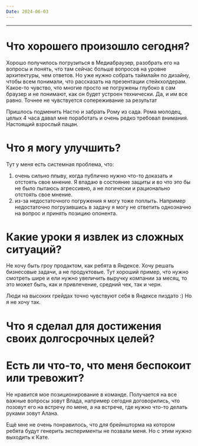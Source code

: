 ```yaml
---
Date: 2024-06-03
---
```

---
# Что хорошего произошло сегодня?
Хорошо получилось погрузиться в Медиабраузер, разобрать его на вопросы и понять, что там сейчас больше вопросов на уровне архитектуры, чем ответов. Но уже нужно собрать таймлайн по дизайну, чтобы всем понимали, что рассказать на презентации стейкхолдерам. 
Какое-то чувство, что многие просто не погружены глубоко в сам браузер и не понимают, как он будет устроен технически. Да, и им все равно. Точнее не чувствуется сопереживание за результат

Пришлось подменить Настю и забрать Рому из сада. Рома молодец, целых 4 часа давал мне поработать и очень редко требовал внимания. Настоящий взрослый пацан. 



# Что я могу улучшить?
Тут у меня есть системная проблема, что:
1. очень сильно плыву, когда публично нужно что-то доказать и отстоять свое мнение. Я впадаю в состояние защиты и во что это бы не было пытаюсь агрессивно, а не логически и рационально отстоять свое мнение.
2. из-за недостаточного погружения я могу тоже поплыть. Например недостаточно погрузившись в задачу я могу не ответить однозначно на вопрос и принять позицию опонента. 



# Какие уроки я извлек из сложных ситуаций?
Не хочу быть гроу продактом, как ребята в Яндексе. Хочу решать бизнесовые задачи, а не продуктовые. 
Тут хороший пример, что нужно смотреть шире и ели нужно увеличить выручку компании за месяц, то это может быть, как и привлечение, средний чек, так и черн. 

Люди на высоких грейдах точно чувствуют себя в Яндексе пиздато :) Но я не хочу так. 


# Что я сделал для достижения своих долгосрочных целей?



# Есть ли что-то, что меня беспокоит или тревожит?
Не нравится мое позиционирование в команде. Получается на все важные вопросы зовут Влада, например сегодня договорились, что позовут его на встречу по мене, а на встрече, где нужно что-то делать руками зовут Алана. 

Ещё мне не очень понравилось, что для брейншторма на котором ребята будут генерить эксперименты не позвали меня. Но с этим нужно выходить к Кате.







